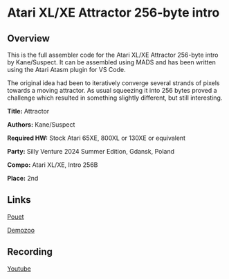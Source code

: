 # Atari XL/XE Attractor 256-byte intro

## Overview

This is the full assembler code for the Atari XL/XE Attractor 256-byte intro by Kane/Suspect.
It can be assembled using MADS and has been written using the Atari Atasm plugin for VS Code.

The original idea had been to iteratively converge several strands of pixels towards a moving 
attractor. As usual squeezing it into 256 bytes proved a challenge which resulted in something 
slightly different, but still interesting.

**Title:**             Attractor

**Authors:**           Kane/Suspect

**Required HW:**       Stock Atari 65XE, 800XL or 130XE or equivalent

**Party:**             Silly Venture 2024 Summer Edition, Gdansk, Poland

**Compo:**             Atari XL/XE, Intro 256B

**Place:**             2nd


## Links

[Pouet](https://www.pouet.net/prod.php?which=97977)

[Demozoo](https://demozoo.org/productions/355350/)

## Recording

[Youtube](https://youtu.be/QGRiX9pp9E8)
